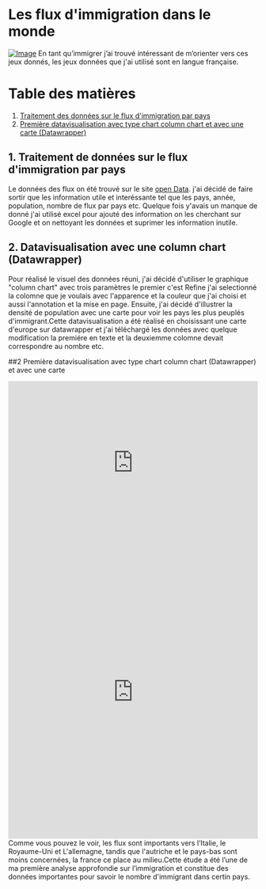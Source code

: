 # Les flux d'immigration dans le monde 
<a href="https://goopics.net/i/dj6acf"><img src="https://i.goopics.net/dj6acf.jpg" alt="Image"></a>
En tant qu’immigrer j’ai trouvé intéressant de m’orienter vers ces jeux donnés, les jeux données que j'ai utilisé sont en langue française.

# Table des matières
1. [Traitement des données sur le flux d'immigration par pays](#1-Traitement-des-données-sur-le-flux-d'immigration-par-pays)
2. [Première datavisualisation avec type chart column chart et avec une carte (Datawrapper)](#2-Première-datavisualisation-avec-type-chart-column-chart-Datawrapper-et-avec-une-carte)

## 1. Traitement de données sur le flux d'immigration par pays
Le données des flux on été trouvé sur le site [open Data](https://www.data.gouv.fr/fr/#consulté). j'ai décidé de faire sortir que les information utile et interéssante tel que les pays, année, population, nombre de flux par pays etc. Quelque fois y'avais un manque de donné j'ai utilisé excel pour ajouté des information on les cherchant sur Google et on nettoyant les données et suprimer les information inutile. 
## 2. Datavisualisation avec une column chart (Datawrapper)
Pour réalisé le visuel des données réuni, j'ai décidé d'utiliser le graphique  "column chart" avec trois paramètres le premier c'est Refine j'ai selectionné la colomne que je voulais avec l'apparence et la couleur que j'ai choisi et aussi l'annotation et la mise en page. Ensuite, j'ai décidé d'illustrer la densité de population avec une carte pour voir les pays les plus peuplés d'immigrant.Cette datavisualisation a été réalisé en choisissant une carte d'europe sur datawrapper et j'ai téléchargé les données avec quelque modification la premiére en texte et la deuxiemme colomne devait correspondre au nombre etc.

##2 Première datavisualisation avec type chart column chart (Datawrapper) et avec une carte 

<iframe title="Flux d'immigration 2012" aria-label="Graphique en colonnes" id="datawrapper-chart-4zZTr" src="https://datawrapper.dwcdn.net/4zZTr/1/" scrolling="no" frameborder="0" style="width: 0; min-width: 100% !important; border: none;" height="330" data-external="1"></iframe><script type="text/javascript">!function(){"use strict";window.addEventListener("message",(function(e){if(void 0!==e.data["datawrapper-height"]){var t=document.querySelectorAll("iframe");for(var a in e.data["datawrapper-height"])for(var r=0;r<t.length;r++){if(t[r].contentWindow===e.source)t[r].style.height=e.data["datawrapper-height"][a]+"px"}}}))}();
</script>
  <iframe title="Flux d'immigration en Europe 2012" aria-label="Map" id="datawrapper-chart-xJZio" src="https://datawrapper.dwcdn.net/xJZio/1/" scrolling="no" frameborder="0" style="width: 0; min-width: 100% !important; border: none;" height="595" data-external="1"></iframe><script type="text/javascript">!function(){"use strict";window.addEventListener("message",(function(e){if(void 0!==e.data["datawrapper-height"]){var t=document.querySelectorAll("iframe");for(var a in e.data["datawrapper-height"])for(var r=0;r<t.length;r++){if(t[r].contentWindow===e.source)t[r].style.height=e.data["datawrapper-height"][a]+"px"}}}))}();</script>
Comme vous pouvez le voir, les flux sont importants vers l’Italie, le Royaume-Uni et L'allemagne, tandis que l'autriche et le pays-bas sont moins concernées, la france ce place au milieu.Cette étude a été l’une de ma première analyse approfondie sur l’immigration et constitue des données importantes pour savoir le nombre d'immigrant dans certin pays.
